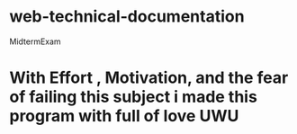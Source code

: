 # web-technical-documentation
MidtermExam 
# With Effort , Motivation, and the fear of failing this subject i made this program with full of love UWU

